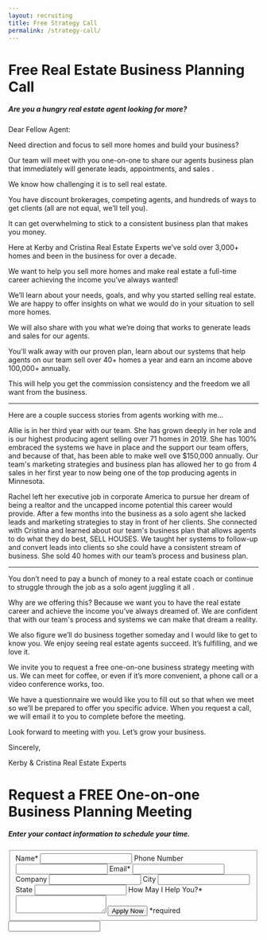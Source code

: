 ```yaml
---
layout: recruiting
title: Free Strategy Call
permalink: /strategy-call/
---
```


<div class="recruiting-page">
<h1 class="join-us">Free Real Estate Business Planning Call</h1>
<h5 class="join-us-subtitle">Are you a hungry real estate agent looking for more?</h5>

<p>Dear Fellow Agent:</p>

<p>Need direction and focus to sell more homes and build your business?</p>

<p>Our team will meet with you one-on-one to share our agents business plan that immediately will generate leads, appointments, and sales .</p>

<p>We know how challenging it is to sell real estate.</p>

<p>You have discount brokerages, competing agents, and hundreds of ways to get clients (all are not equal, we’ll tell you).</p>

<p>It can get overwhelming to stick to a consistent business plan that makes you money.</p>

<p>Here at Kerby and Cristina Real Estate Experts we’ve sold over 3,000+ homes and been in the business for over a decade.</p>

<p>We want to help you sell more homes and make real estate a full-time career achieving the income you’ve always wanted!</p>

<p>We’ll learn about your needs, goals, and why you started selling real estate. We are happy to offer insights on what we would do in your situation to sell more homes.</p>

<p>We will also share with you what we’re doing that works to generate leads and sales for our agents.</p>

<p>You’ll walk away with our proven plan, learn about our systems that help agents on our team sell over 40+ homes a year and earn an income above 100,000+ annually.</p>

<p>This will help you get the commission consistency and the freedom we all want from the business.</p>

<hr>
<div class="qanda">
<p class="section-title">Here are a couple success stories from agents working with me…</p>

<p><span class="quote">Allie is in her third year with our team. She has grown deeply in her role and is our highest producing agent selling over 71 homes in 2019. She has 100% embraced the systems we have
in place and the support our team offers, and because of that, has been able to make well ove $150,000 annually. Our team's marketing strategies and business plan has allowed her to go from 4 sales in her first year to now being one of the top producing agents in Minnesota.
</span></p>

<p><span class="quote">Rachel left her executive job in corporate America to pursue her dream of being a realtor and the uncapped income potential this career would provide. After a few months into the business as a solo agent she lacked leads and marketing strategies to stay in front of her clients. She connected with Cristina and learned about our team's business plan that allows agents to do what they do best, SELL HOUSES. We taught her systems to follow-up and convert leads into clients so she could have a consistent stream of business. She sold 40 homes with our team’s process and business plan.</span>
</p>

</div>
<hr>

<p>You don’t need to pay a bunch of money to a real estate coach or continue to struggle through the job as a solo agent juggling it all .</p>

<p>Why are we offering this? Because we want you to have the real estate career and achieve the income you’ve always dreamed of. We are confident that with our team's process and systems we can make that dream a reality.</p>

<p>We also figure we’ll do business together someday and I would like to get to know you. We enjoy seeing real estate agents succeed. It’s fulfilling, and we love it.</p>

<p>We invite you to request a free one-on-one business strategy meeting with us. We can meet for coffee, or even if it’s more convenient, a phone call or a video conference works, too.</p>

<p>We have a questionnaire we would like you to fill out so that when we meet so we’ll be prepared to offer you specific advice. When you request a call, we will email it to you to complete before the meeting.</p>

<p>Look forward to meeting with you. Let’s grow your business.</p>

<p>Sincerely,</p>

<p>Kerby & Cristina Real Estate Experts</p>


<h1 class="join-us">Request a FREE One-on-one Business Planning Meeting</h1>
<h5 class="join-us-subtitle">Enter your contact information to schedule your time.</h5>

<form method="post" class="home-value cta-forms" action="https://formspree.io/emilie@kerbyandcristina.com" onsubmit="return setReturn()">
					<fieldset>
						<label for="name">Name*</label> <input type="text" required="" name="name" />
						<label for="phone">Phone Number </label> <input type="tel" name="phone" />
						 <label for="email">Email*</label> <input type="text" name="email" required="" />
						 <label for="company">Company </label> <input type="text" name="company" />
						<label for="city">City </label> <input type="text" name="city" />
						<label for="state">State </label> <input type="text" name="state" />
						<label for="message">How May I Help You?* </label><textarea name="message" required=""></textarea>
						<input class="submit light-light" type="submit" value="Apply Now" name="submitrecruitingForm" /> <span class="asterisk">*required</span></fieldset>
					<div class="hidden"><input type="hidden" value="emilie@kerbyandcristina.com" name="_to" /> <input type="hidden" value="Recruiting Contact Request Message From Your Vyral Careers and Training Video Blog" name="_subject" /> <input type="text" name="_gotcha" /></div>
				</form>
</div>
